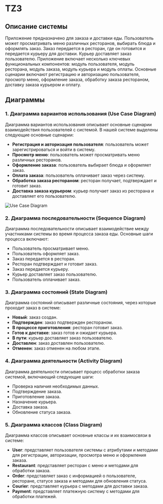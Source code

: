 # TZ3

## Описание системы

Приложение предназначено для заказа и доставки еды. Пользователь может просматривать меню различных ресторанов, выбирать блюда и оформлять заказ. Заказ передается в ресторан, где он готовится и передается курьеру для доставки. Курьер доставляет заказ пользователю. Приложение включает несколько ключевых функциональных компонентов: модуль пользователя, модуль ресторана, модуль заказа, модуль курьера и модуль оплаты. Основные сценарии включают регистрацию и авторизацию пользователя, просмотр меню, оформление заказа, обработку заказа рестораном, доставку заказа курьером и оплату.

## Диаграммы

### 1. Диаграмма вариантов использования (Use Case Diagram)

Диаграмма вариантов использования описывает основные сценарии взаимодействия пользователей с системой. В нашей системе выделены следующие основные сценарии:
- **Регистрация и авторизация пользователя**: пользователь может зарегистрироваться и войти в систему.
- **Просмотр меню**: пользователь может просматривать меню различных ресторанов.
- **Оформление заказа**: пользователь выбирает блюда и оформляет заказ.
- **Оплата заказа**: пользователь оплачивает заказ через систему.
- **Обработка заказа рестораном**: ресторан получает, подтверждает и готовит заказ.
- **Доставка заказа курьером**: курьер получает заказ из ресторана и доставляет его пользователю.

![Use Case Diagram](https://github.com/psycndr/TZ3/assets/102012523/a19adc2a-6c79-45f3-b153-388c1fa429f8)

### 2. Диаграмма последовательности (Sequence Diagram)

Диаграмма последовательности описывает взаимодействие между участниками системы во время процесса заказа еды. Основные шаги процесса включают:
- Пользователь просматривает меню.
- Пользователь оформляет заказ.
- Заказ передается в ресторан.
- Ресторан подтверждает и готовит заказ.
- Заказ передается курьеру.
- Курьер доставляет заказ пользователю.
- Пользователь оплачивает заказ.

### 3. Диаграмма состояний (State Diagram)

Диаграмма состояний описывает различные состояния, через которые проходит заказ в системе:
- **Новый**: заказ создан.
- **Подтвержден**: заказ подтвержден рестораном.
- **В процессе приготовления**: ресторан готовит заказ.
- **Готов к доставке**: заказ готов и ожидает курьера.
- **В пути**: курьер доставляет заказ пользователю.
- **Доставлен**: заказ доставлен пользователю.
- **Отменен**: заказ отменен на любом этапе.

### 4. Диаграмма деятельности (Activity Diagram)

Диаграмма деятельности описывает процесс обработки заказа системой, включающий следующие шаги:
- Проверка наличия необходимых данных.
- Подтверждение заказа.
- Приготовление заказа.
- Назначение курьера.
- Доставка заказа.
- Обновление статуса заказа.

### 5. Диаграмма классов (Class Diagram)

Диаграмма классов описывает основные классы и их взаимосвязи в системе:
- **User**: представляет пользователя системы с атрибутами и методами для регистрации, авторизации, просмотра меню и оформления заказа.
- **Restaurant**: представляет ресторан с меню и методами для обработки заказа.
- **Order**: представляет заказ с информацией о пользователе, ресторане, статусе заказа и методами для обновления статуса.
- **Courier**: представляет курьера с методами для доставки заказа.
- **Payment**: представляет платежную систему с методами для обработки платежей.
